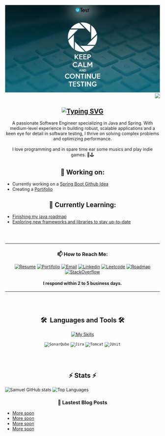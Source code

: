 <img src="keepcalm.webp" />
<img align="right" src="https://visitor-badge.laobi.icu/badge?page_id=pogeku.writing&right_color=purple" />

<br>
<br>

<div align="center">

[![Typing SVG](https://readme-typing-svg.herokuapp.com?font=Space+Grotesk&weight=300&size=56&pause=1000&color=8723FF&center=true&random=false&width=600&height=100&lines=Hello+;I'm+Samuel+%F0%9F%91%A8%F0%9F%8F%BE%E2%80%8D%F0%9F%92%BB)](https://git.io/typing-svg)
---

<div style="text-align: center;">
A passionate Software Engineer specializing in Java and Spring. With medium-level experience in building robust, scalable applications and a keen eye for detail in software testing, I thrive on solving complex problems and optimizing performance.
</div>
<br>
I love programming and in spare time ear some musics and play indie games. 🎻🕹️

## 🧰 Working on: 
</div>

- Currently working on a [Spring Boot Github Idea](https://github.com/pogeku/Github_Controller)
- Creating a [Portifolio](www.google.com)

<div align="center">


## 🌱 Currently Learning:
</div>

- [Finishing my java roadmap](https://roadmap.sh/java?s=668b3a79501413692bd82062)
- [Exploring new frameworks and libraries to stay up-to-date](https://roadmap.sh/r/frameworks-to-learn)

<div align="center">
<br><br>

---

### 📫 How to Reach Me:
[![Resume](https://img.shields.io/badge/My%20Resumee-black?style=flat&color=%23442CEB&cacheSeconds=2)]()
[![Portifolio](https://img.shields.io/badge/Portifolio-black?style=flat&color=%238D59E3&cacheSeconds=2)]()
[![Email](https://img.shields.io/badge/Gmail-EA4335?style=flat&logo=gmail&logoColor=white)](mailto:samuelsantana778@gmail.com)
[![Linkedin](https://img.shields.io/badge/LinkedIn-0A66C2?style=flat&logo=linkedin&logoColor=white)](https://linkedin.com/in/samuelpereira-dntszz/)
[![Leetcode](https://img.shields.io/badge/LeetCode-FFA116?style=flat&logo=LeetCode&logoColor=white)](https://leetcode.com/u/Pogeku/)
[![Roadmap](https://img.shields.io/badge/Roadmap-000000?style=flat&logo=roadmap.sh&logoColor=white)](https://roadmap.sh/u/mrspeed)
[![StackOverflow](https://img.shields.io/badge/Stack_Overflow-F58025?style=flat&logo=stack-overflow&logoColor=white)](https://stackoverflow.com/users/22629899)
#### I respond within 2 to 5 business days.
</div>
<div align="center">

---

<br><br>

##  <summary><b>🛠️&nbsp;&nbsp;Languages&nbsp;and&nbsp;Tools  🛠️</b></summary>
[![My Skills](https://skillicons.dev/icons?i=java,vscode,eclipse,git,docker,postman,html,css,figma,nodejs,javascript,spring,maven,arch,postgresql,selenium,kubernetes,gradle,mysql,bash&perline=10)](https://skillicons.dev)

<code><img width="40" src="https://user-images.githubusercontent.com/25181517/184146221-671413cb-b1ae-47db-a232-b37c99281516.png" alt="SonarQube" title="SonarQube"/></code>
<code><img width="40" src="https://user-images.githubusercontent.com/25181517/183912952-83784e94-629d-4c34-a961-ae2ae795b662.png" alt="Jira" title="Jira"/></code>
<code><img width="40" src="https://user-images.githubusercontent.com/25181517/183894676-137319b5-1364-4b6a-ba4f-e9fc94ddc4aa.png" alt="Tomcat" title="Tomcat"/></code>
<code><img width="40" src="https://user-images.githubusercontent.com/25181517/117533873-484d4480-afef-11eb-9fad-67c8605e3592.png" alt="JUnit" title="JUnit"/></code>
</details>

<br><br>

## ⚡ Stats ⚡
</div>

![Samuel GitHub stats](https://github-readme-stats.vercel.app/api?username=pogeku&show_icons=true&theme=transparent&token=YOUR_TOKEN)
![Top Languages](https://github-readme-stats.vercel.app/api/top-langs/?username=pogeku&layout=compact&langs_count=8&theme=transparent&token=YOUR_TOKEN)

<div align="center">

### 📕 Lastest Blog Posts
<div>

<div align="left">

- [More soon]()
- [More soon]()
- [More soon]()
- [More soon]()

